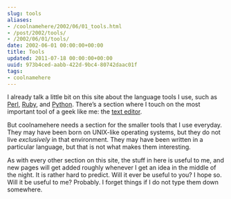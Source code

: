 ```yaml
---
slug: tools
aliases:
- /coolnamehere/2002/06/01_tools.html
- /post/2002/tools/
- /2002/06/01/tools/
date: 2002-06-01 00:00:00+00:00
title: Tools
updated: 2011-07-18 00:00:00+00:00
uuid: 973b4ced-aabb-422d-9bc4-80742daac01f
tags:
- coolnamehere
---
```

I already talk a little bit on this site about the language tools I use,
such as [Perl](/tags/perl/), [Ruby](/tags/ruby/), and
[Python](/tags/python/). There’s a section where I touch on the most
important tool of a geek like me: the [text editor](/tags/editors/).

But coolnamehere needs a section for the smaller tools that I use
everyday. They may have been born on UNIX-like operating systems, but
they do not live *exclusively* in that environment. They may have been
written in a particular language, but that is not what makes them
interesting.

As with every other section on this site, the stuff in here is useful to
me, and new pages will get added roughly whenever I get an idea in the
middle of the night. It is rather hard to predict. Will it ever be
useful to you? I hope so. Will it be useful to me? Probably. I forget
things if I do not type them down somewhere.